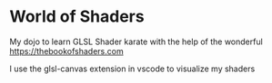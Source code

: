 # World of Shaders
My dojo to learn GLSL Shader karate with the help of the wonderful https://thebookofshaders.com

I use the glsl-canvas extension in vscode to visualize my shaders
